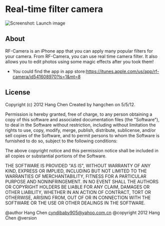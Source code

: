 Real-time filter camera
============

![Screenshot: Launch image](https://raw.github.com/cyndibaby905/RF_Camera/master/cameraTest/rf-camera.jpg)

About
-----

RF-Camera is an iPhone app that you can apply many popular filters for your camera. From RF-Camera, you can use real time camera filter. It also allows you to edit photos using some magic effects after you took them!

* You could find the app in app store:https://itunes.apple.com/us/app/rf-camera/id541608970?ls=1&mt=8
    

License
-------

Copyright (c) 2012 Hang Chen
Created by hangchen on 5/5/12.

Permission is hereby granted, free of charge, to any person obtaining 
a copy of this software and associated documentation files (the 
"Software"), to deal in the Software without restriction, including 
without limitation the rights to use, copy, modify, merge, publish, 
distribute, sublicense, and/or sell copies of the Software, and to 
permit persons to whom the Software is furnished to do so, subject 
to the following conditions:

The above copyright notice and this permission notice shall be 
included in all copies or substantial portions of the Software.

THE SOFTWARE IS PROVIDED "AS IS", WITHOUT 
WARRANTY OF ANY KIND, EXPRESS OR IMPLIED, 
INCLUDING BUT NOT LIMITED TO THE WARRANTIES OF 
MERCHANTABILITY, FITNESS FOR A PARTICULAR 
PURPOSE AND NONINFRINGEMENT. IN NO EVENT 
SHALL THE AUTHORS OR COPYRIGHT HOLDERS BE 
LIABLE FOR ANY CLAIM, DAMAGES OR OTHER 
LIABILITY, WHETHER IN AN ACTION OF CONTRACT, 
TORT OR OTHERWISE, ARISING FROM, OUT OF OR 
IN CONNECTION WITH THE SOFTWARE OR 
THE USE OR OTHER DEALINGS IN THE SOFTWARE.

@author 		Hang Chen <cyndibaby905@yahoo.com.cn>
@copyright	2012	Hang Chen
@version

